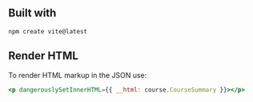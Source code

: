 ## Built with

```terminal
npm create vite@latest
```

## Render HTML

To render HTML markup in the JSON use:

```jsx
<p dangerouslySetInnerHTML={{ __html: course.CourseSummary }}></p>
```
